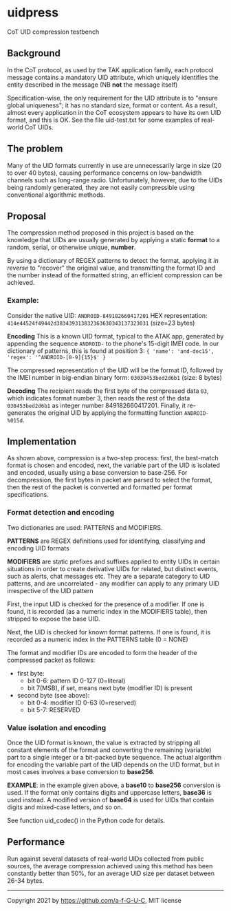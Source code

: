 # uidpress
CoT UID compression testbench

## Background

In the CoT protocol, as used by the TAK application family, each protocol
message contains a mandatory UID attribute, which uniquely identifies the
entity described in the message (NB **not** the message itself)

Specification-wise, the only requirement for the UID attribute is to
"ensure global uniqueness"; it has no standard size, format or content.
As a result, almost every application in the CoT ecosystem appears to have
its own UID format, and this is OK.
See the file uid-test.txt for some examples of real-world CoT UIDs.

## The problem

Many of the UID formats currently in use are unnecessarily large in size
(20 to over 40 bytes), causing performance concerns on low-bandwidth channels
such as long-range radio. Unfortunately, however, due to the UIDs being
randomly generated, they are not easily compressible using conventional
algorithmic methods.

## Proposal

The compression method proposed in this project is based on the knowledge
that UIDs are usually generated by applying a static **format** to
a random, serial, or otherwise unique, **number**.

By using a dictionary of REGEX patterns to detect the format, applying it
*in reverse* to "recover" the original value, and transmitting the format
ID and the number instead of the formatted string, an efficient compression
can be achieved.

### Example:
Consider the native UID: `ANDROID-849182660417201`
HEX representation:
`414e44524f49442d383439313832363630343137323031` (size=23 bytes)

**Encoding**
This is a known UID format, typical to the ATAK app, generated by appending
the sequence `ANDROID-` to the phone's 15-digit IMEI code.
In our dictionary of patterns, this is found at position 3:
`{ 'name': 'and-dec15',   'regex': '^ANDROID-[0-9]{15}$' }`

The compressed representation of the UID will be the format ID, followed by
the IMEI number in big-endian binary form:
`03030453bed2d6b1` (size: 8 bytes)

**Decoding**
The recipient reads the first byte of the compressed data `03`, which
indicates format number 3, then reads the rest of the data `030453bed2d6b1`
as integer number 849182660417201. Finally, it re-generates the original
UID by applying the formatting function `ANDROID-%015d`.

## Implementation

As shown above, compression is a two-step process: first, the best-match
format is chosen and encoded, next, the variable part of the UID is isolated
and encoded, usually using a base conversion to base-256.
For decompression, the first bytes in packet are parsed to select the format,
then the rest of the packet is converted and formatted per format
specifications.

### Format detection and encoding

Two dictionaries are used: PATTERNS and MODIFIERS.

**PATTERNS** are REGEX definitions used for identifying, classifying and
encoding UID formats

**MODIFIERS** are static prefixes and suffixes applied to entity UIDs in
certain situations in order to create derivative UIDs for related, but
distinct events, such as alerts, chat messages etc. They are a separate
category to UID patterns, and are uncorrelated - any modifier can apply
to any primary UID irrespective of the UID pattern

First, the input UID is checked for the presence of a modifier. If one is
found, it is recorded (as a numeric index in the MODIFIERS table), then
stripped to expose the base UID.

Next, the UID is checked for known format patterns. If one is found, it is
recorded as a numeric index in the PATTERNS table (0 = NONE)

The format and modifier IDs are encoded to form the header of the compressed
packet as follows:
- first byte:
  - bit 0-6: pattern ID 0-127 (0=literal)
  - bit 7(MSB), if set, means next byte (modifier ID) is present
- second byte (see above):
  - bit 0-4: modifier ID 0-63 (0=reserved)
  - bit 5-7: RESERVED

### Value isolation and encoding

Once the UID format is known, the value is extracted by stripping all constant
elements of the format and converting the remaining (variable) part to a
single integer or a bit-packed byte sequence.
The actual algorithm for encoding the variable part of the UID depends on the
UID format, but in most cases involves a base conversion to **base256**.

**EXAMPLE**: in the example given above, a **base10** to **base256** conversion
is used. If the format only contains digits and uppercase letters, **base36**
is used instead. A modified version of **base64** is used for UIDs that
contain digits and mixed-case letters, and so on.

See function uid_codec() in the Python code for details.

## Performance

Run against several datasets of real-world UIDs collected from public sources,
the average compression achieved using this method has been constantly better
than 50%, for an average UID size per dataset between 26-34 bytes.

---
Copyright 2021 by https://github.com/a-f-G-U-C, MIT license
